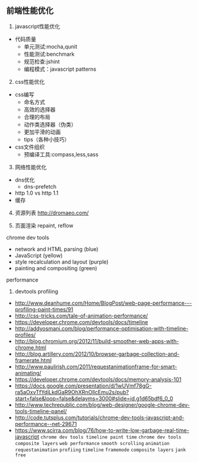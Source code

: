 前端性能优化---1.  javascript性能优化* 代码质量  * 单元测试:mocha,qunit  * 性能测试:benchmark  * 规范检查:jshint  * 编程模式：javascript patterns2.  css性能优化* css编写  * 命名方式  * 高效的选择器  * 合理的布局  * 动作类选择器（伪类）  * 更加平滑的动画  * tips（各种小技巧）* css文件组织  * 预编译工具:compass,less,sass3.  网络性能优化* dns优化  * dns-prefetch* http 1.0 vs http 1.1* 缓存4.  资源列表http://dromaeo.com/5.  页面渲染repaint, reflowchrome dev tools* network and HTML parsing (blue)* JavaScript (yellow)* style recalculation and layout (purple)* painting and compositing (green) performance1.  devtools profiling* http://www.deanhume.com/Home/BlogPost/web-page-performance---profiling-paint-times/91* http://css-tricks.com/tale-of-animation-performance/* https://developer.chrome.com/devtools/docs/timeline* http://addyosmani.com/blog/performance-optimisation-with-timeline-profiles/* http://blog.chromium.org/2012/11/build-smoother-web-apps-with-chrome.html* http://blog.artillery.com/2012/10/browser-garbage-collection-and-framerate.html* http://www.paulirish.com/2011/requestanimationframe-for-smart-animating/* https://developer.chrome.com/devtools/docs/memory-analysis-101* https://docs.google.com/presentation/d/1wUVmf78gG-ra5aOxvTfYdiLkdGaR9OhXRnOlIcEmu2s/pub?start=false&loop=false&delayms=3000#slide=id.g1d65bdf6_0_0* http://www.techrepublic.com/blog/web-designer/google-chrome-dev-tools-timeline-panel/* http://code.tutsplus.com/tutorials/chrome-dev-tools-javascript-and-performance--net-29671* https://www.scirra.com/blog/76/how-to-write-low-garbage-real-time-javascript`chrome dev tools timeline paint time``chrome dev tools composite layers``web performance``smooth scrolling``animation``requestanimation``profiing``timeline``framemode``composite layers``jank free`